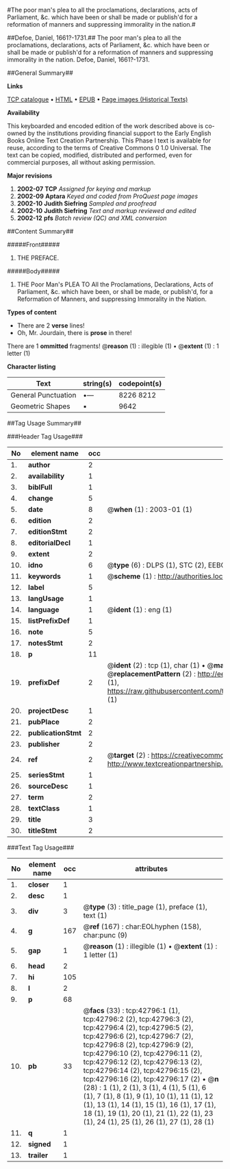#The poor man's plea to all the proclamations, declarations, acts of Parliament, &c. which have been or shall be made or publish'd for a reformation of manners and suppressing immorality in the nation.#

##Defoe, Daniel, 1661?-1731.##
The poor man's plea to all the proclamations, declarations, acts of Parliament, &c. which have been or shall be made or publish'd for a reformation of manners and suppressing immorality in the nation.
Defoe, Daniel, 1661?-1731.

##General Summary##

**Links**

[TCP catalogue](http://www.ota.ox.ac.uk/tcp/)  • 
[HTML](http://tei.it.ox.ac.uk/tcp/Texts-HTML/free/A37/A37433.html)  • 
[EPUB](http://tei.it.ox.ac.uk/tcp/Texts-EPUB/free/A37/A37433.epub) • 
[Page images (Historical Texts)](https://data.historicaltexts.jisc.ac.uk/view?pubId=eebo-09344594e&pageId=eebo-09344594e-42796-1)

**Availability**

This keyboarded and encoded edition of the
	       work described above is co-owned by the institutions
	       providing financial support to the Early English Books
	       Online Text Creation Partnership. This Phase I text is
	       available for reuse, according to the terms of Creative
	       Commons 0 1.0 Universal. The text can be copied,
	       modified, distributed and performed, even for
	       commercial purposes, all without asking permission.

**Major revisions**

1. __2002-07__ __TCP__ *Assigned for keying and markup*
1. __2002-09__ __Aptara__ *Keyed and coded from ProQuest page images*
1. __2002-10__ __Judith Siefring__ *Sampled and proofread*
1. __2002-10__ __Judith Siefring__ *Text and markup reviewed and edited*
1. __2002-12__ __pfs__ *Batch review (QC) and XML conversion*

##Content Summary##

#####Front#####

1. THE
PREFACE.

#####Body#####

1. THE
Poor Man's PLEA
TO
All the Proclamations, Declarations, Acts
of Parliament, &c. which have been,
or shall be made, or publish'd, for a
Reformation of Manners, and suppressing
Immorality in the Nation.

**Types of content**

  * There are 2 **verse** lines!
  * Oh, Mr. Jourdain, there is **prose** in there!

There are 1 **ommitted** fragments! 
 @__reason__ (1) : illegible (1)  •  @__extent__ (1) : 1 letter (1)

**Character listing**


|Text|string(s)|codepoint(s)|
|---|---|---|
|General Punctuation|•—|8226 8212|
|Geometric Shapes|▪|9642|

##Tag Usage Summary##

###Header Tag Usage###

|No|element name|occ|attributes|
|---|---|---|---|
|1.|__author__|2||
|2.|__availability__|1||
|3.|__biblFull__|1||
|4.|__change__|5||
|5.|__date__|8| @__when__ (1) : 2003-01 (1)|
|6.|__edition__|2||
|7.|__editionStmt__|2||
|8.|__editorialDecl__|1||
|9.|__extent__|2||
|10.|__idno__|6| @__type__ (6) : DLPS (1), STC (2), EEBO-CITATION (1), OCLC (1), VID (1)|
|11.|__keywords__|1| @__scheme__ (1) : http://authorities.loc.gov/ (1)|
|12.|__label__|5||
|13.|__langUsage__|1||
|14.|__language__|1| @__ident__ (1) : eng (1)|
|15.|__listPrefixDef__|1||
|16.|__note__|5||
|17.|__notesStmt__|2||
|18.|__p__|11||
|19.|__prefixDef__|2| @__ident__ (2) : tcp (1), char (1)  •  @__matchPattern__ (2) : ([0-9\-]+):([0-9IVX]+) (1), (.+) (1)  •  @__replacementPattern__ (2) : http://eebo.chadwyck.com/downloadtiff?vid=$1&page=$2 (1), https://raw.githubusercontent.com/textcreationpartnership/Texts/master/tcpchars.xml#$1 (1)|
|20.|__projectDesc__|1||
|21.|__pubPlace__|2||
|22.|__publicationStmt__|2||
|23.|__publisher__|2||
|24.|__ref__|2| @__target__ (2) : https://creativecommons.org/publicdomain/zero/1.0/ (1), http://www.textcreationpartnership.org/docs/. (1)|
|25.|__seriesStmt__|1||
|26.|__sourceDesc__|1||
|27.|__term__|2||
|28.|__textClass__|1||
|29.|__title__|3||
|30.|__titleStmt__|2||


###Text Tag Usage###

|No|element name|occ|attributes|
|---|---|---|---|
|1.|__closer__|1||
|2.|__desc__|1||
|3.|__div__|3| @__type__ (3) : title_page (1), preface (1), text (1)|
|4.|__g__|167| @__ref__ (167) : char:EOLhyphen (158), char:punc (9)|
|5.|__gap__|1| @__reason__ (1) : illegible (1)  •  @__extent__ (1) : 1 letter (1)|
|6.|__head__|2||
|7.|__hi__|105||
|8.|__l__|2||
|9.|__p__|68||
|10.|__pb__|33| @__facs__ (33) : tcp:42796:1 (1), tcp:42796:2 (2), tcp:42796:3 (2), tcp:42796:4 (2), tcp:42796:5 (2), tcp:42796:6 (2), tcp:42796:7 (2), tcp:42796:8 (2), tcp:42796:9 (2), tcp:42796:10 (2), tcp:42796:11 (2), tcp:42796:12 (2), tcp:42796:13 (2), tcp:42796:14 (2), tcp:42796:15 (2), tcp:42796:16 (2), tcp:42796:17 (2)  •  @__n__ (28) : 1 (1), 2 (1), 3 (1), 4 (1), 5 (1), 6 (1), 7 (1), 8 (1), 9 (1), 10 (1), 11 (1), 12 (1), 13 (1), 14 (1), 15 (1), 16 (1), 17 (1), 18 (1), 19 (1), 20 (1), 21 (1), 22 (1), 23 (1), 24 (1), 25 (1), 26 (1), 27 (1), 28 (1)|
|11.|__q__|1||
|12.|__signed__|1||
|13.|__trailer__|1||
